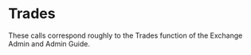 # Trades

These calls correspond roughly to the Trades function of the Exchange Admin and Admin Guide.
